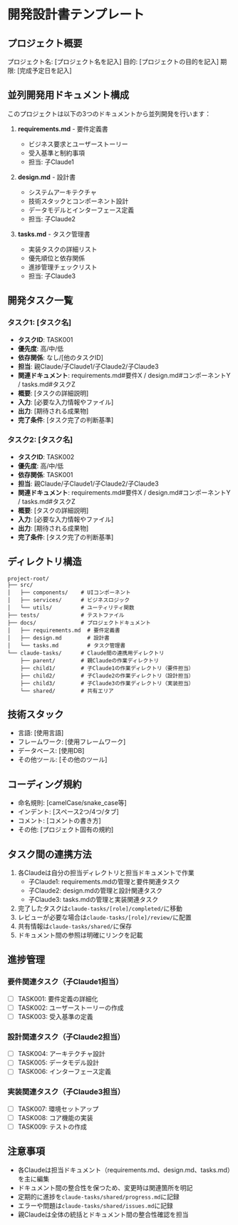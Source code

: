 # 開発設計書テンプレート

## プロジェクト概要
プロジェクト名: [プロジェクト名を記入]
目的: [プロジェクトの目的を記入]
期限: [完成予定日を記入]

## 並列開発用ドキュメント構成

このプロジェクトは以下の3つのドキュメントから並列開発を行います：

1. **requirements.md** - 要件定義書
   - ビジネス要求とユーザーストーリー
   - 受入基準と制約事項
   - 担当: 子Claude1
   
2. **design.md** - 設計書
   - システムアーキテクチャ
   - 技術スタックとコンポーネント設計
   - データモデルとインターフェース定義
   - 担当: 子Claude2
   
3. **tasks.md** - タスク管理書
   - 実装タスクの詳細リスト
   - 優先順位と依存関係
   - 進捗管理チェックリスト
   - 担当: 子Claude3

## 開発タスク一覧

### タスク1: [タスク名]
- **タスクID**: TASK001
- **優先度**: 高/中/低
- **依存関係**: なし/[他のタスクID]
- **担当**: 親Claude/子Claude1/子Claude2/子Claude3
- **関連ドキュメント**: requirements.md#要件X / design.md#コンポーネントY / tasks.md#タスクZ
- **概要**: [タスクの詳細説明]
- **入力**: [必要な入力情報やファイル]
- **出力**: [期待される成果物]
- **完了条件**: [タスク完了の判断基準]

### タスク2: [タスク名]
- **タスクID**: TASK002
- **優先度**: 高/中/低
- **依存関係**: TASK001
- **担当**: 親Claude/子Claude1/子Claude2/子Claude3
- **関連ドキュメント**: requirements.md#要件X / design.md#コンポーネントY / tasks.md#タスクZ
- **概要**: [タスクの詳細説明]
- **入力**: [必要な入力情報やファイル]
- **出力**: [期待される成果物]
- **完了条件**: [タスク完了の判断基準]

## ディレクトリ構造
```
project-root/
├── src/
│   ├── components/    # UIコンポーネント
│   ├── services/      # ビジネスロジック
│   └── utils/         # ユーティリティ関数
├── tests/             # テストファイル
├── docs/              # プロジェクトドキュメント
│   ├── requirements.md  # 要件定義書
│   ├── design.md        # 設計書
│   └── tasks.md         # タスク管理書
└── claude-tasks/      # Claude間の連携用ディレクトリ
    ├── parent/        # 親Claudeの作業ディレクトリ
    ├── child1/        # 子Claude1の作業ディレクトリ（要件担当）
    ├── child2/        # 子Claude2の作業ディレクトリ（設計担当）
    ├── child3/        # 子Claude3の作業ディレクトリ（実装担当）
    └── shared/        # 共有エリア
```

## 技術スタック
- 言語: [使用言語]
- フレームワーク: [使用フレームワーク]
- データベース: [使用DB]
- その他ツール: [その他のツール]

## コーディング規約
- 命名規則: [camelCase/snake_case等]
- インデント: [スペース2つ/4つ/タブ]
- コメント: [コメントの書き方]
- その他: [プロジェクト固有の規約]

## タスク間の連携方法
1. 各Claudeは自分の担当ディレクトリと担当ドキュメントで作業
   - 子Claude1: requirements.mdの管理と要件関連タスク
   - 子Claude2: design.mdの管理と設計関連タスク
   - 子Claude3: tasks.mdの管理と実装関連タスク
2. 完了したタスクは`claude-tasks/[role]/completed/`に移動
3. レビューが必要な場合は`claude-tasks/[role]/review/`に配置
4. 共有情報は`claude-tasks/shared/`に保存
5. ドキュメント間の参照は明確にリンクを記載

## 進捗管理

### 要件関連タスク（子Claude1担当）
- [ ] TASK001: 要件定義の詳細化
- [ ] TASK002: ユーザーストーリーの作成
- [ ] TASK003: 受入基準の定義

### 設計関連タスク（子Claude2担当）
- [ ] TASK004: アーキテクチャ設計
- [ ] TASK005: データモデル設計
- [ ] TASK006: インターフェース定義

### 実装関連タスク（子Claude3担当）
- [ ] TASK007: 環境セットアップ
- [ ] TASK008: コア機能の実装
- [ ] TASK009: テストの作成

## 注意事項
- 各Claudeは担当ドキュメント（requirements.md、design.md、tasks.md）を主に編集
- ドキュメント間の整合性を保つため、変更時は関連箇所を明記
- 定期的に進捗を`claude-tasks/shared/progress.md`に記録
- エラーや問題は`claude-tasks/shared/issues.md`に記録
- 親Claudeは全体の統括とドキュメント間の整合性確認を担当